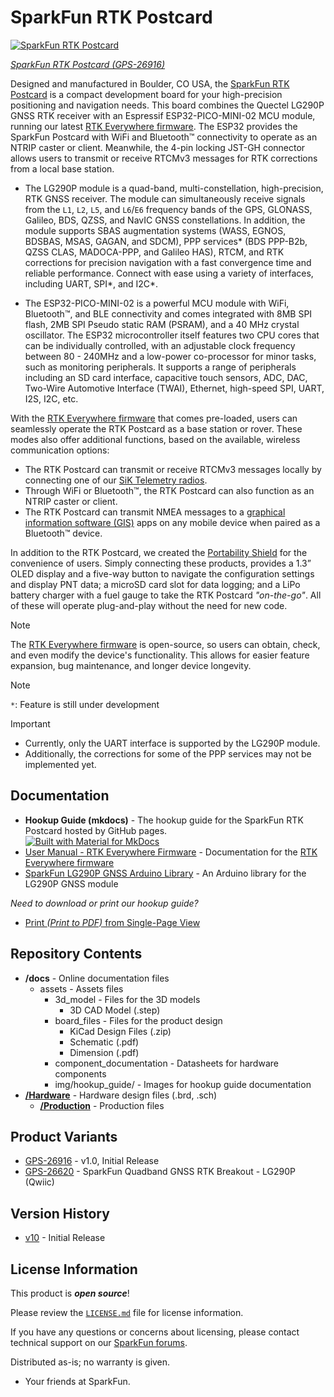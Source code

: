 SparkFun RTK Postcard
========================================

[![SparkFun RTK Postcard](https://cdn.sparkfun.com/r/600-600/assets/parts/2/8/0/3/2/SparkFun_RTK_Postcard-angled.jpg)](https://www.sparkfun.com/products/26916)

[*SparkFun RTK Postcard (GPS-26916)*](https://www.sparkfun.com/products/26916)


Designed and manufactured in Boulder, CO USA, the [SparkFun RTK Postcard](https://www.sparkfun.com/products/26916) is a compact development board for your high-precision positioning and navigation needs. This board combines the Quectel LG290P GNSS RTK receiver with an Espressif ESP32-PICO-MINI-02 MCU module, running our latest [RTK Everywhere firmware](https://github.com/sparkfun/SparkFun_RTK_Everywhere_Firmware). The ESP32 provides the SparkFun Postcard with WiFi and Bluetooth&trade; connectivity to operate as an NTRIP caster or client. Meanwhile, the 4-pin locking JST-GH connector allows users to transmit or receive RTCMv3 messages for RTK corrections from a local base station.

- The LG290P module is a quad-band, multi-constellation, high-precision, RTK GNSS receiver. The module can simultaneously receive signals from the `L1`, `L2`, `L5`, and `L6`/`E6` frequency bands of the GPS, GLONASS, Galileo, BDS, QZSS, and NavIC GNSS constellations. In addition, the module supports SBAS augmentation systems (WASS, EGNOS, BDSBAS, MSAS, GAGAN, and SDCM), PPP services* (BDS PPP-B2b, QZSS CLAS, MADOCA-PPP, and Galileo HAS), RTCM, and RTK corrections for precision navigation with a fast convergence time and reliable performance. Connect with ease using a variety of interfaces, including UART, SPI*, and I2C*. 

- The ESP32-PICO-MINI-02 is a powerful MCU module with WiFi, Bluetooth&trade;, and BLE connectivity and comes integrated with 8MB SPI flash, 2MB SPI Pseudo static RAM (PSRAM), and a 40 MHz crystal oscillator. The ESP32 microcontroller itself features two CPU cores that can be individually controlled, with an adjustable clock frequency between 80 - 240MHz and a low-power co-processor for minor tasks, such as monitoring peripherals. It supports a range of peripherals including an SD card interface, capacitive touch sensors, ADC, DAC, Two-Wire Automotive Interface (TWAI), Ethernet, high-speed SPI, UART, I2S, I2C, etc.

With the [RTK Everywhere firmware](https://github.com/sparkfun/SparkFun_RTK_Everywhere_Firmware) that comes pre-loaded, users can seamlessly operate the RTK Postcard as a base station or rover. These modes also offer additional functions, based on the available, wireless communication options:

- The RTK Postcard can transmit or receive RTCMv3 messages locally by connecting one of our [SiK Telemetry radios](https://www.sparkfun.com/products/19032).
- Through WiFi or Bluetooth&trade;, the RTK Postcard can also function as an NTRIP caster or client.
- The RTK Postcard can transmit NMEA messages to a [graphical information software (GIS)](https://docs.sparkfun.com/SparkFun_RTK_Everywhere_Firmware/gis_software_android/) apps on any mobile device when paired as a Bluetooth&trade; device.

In addition to the RTK Postcard, we created the [Portability Shield](https://www.sparkfun.com/products/27510) for the convenience of users. Simply connecting these products, provides a 1.3” OLED display and a five-way button to navigate the configuration settings and display PNT data; a microSD card slot for data logging; and a LiPo battery charger with a fuel gauge to take the RTK Postcard *"on-the-go"*. All of these will operate plug-and-play without the need for new code.

> [!NOTE]
> The [RTK Everywhere firmware](https://github.com/sparkfun/SparkFun_RTK_Everywhere_Firmware) is open-source, so users can obtain, check, and even modify the device's functionality. This allows for easier feature expansion, bug maintenance, and longer device longevity.

> [!NOTE]
> `*`: Feature is still under development

> [!IMPORTANT]
> - Currently, only the UART interface is supported by the LG290P module.
> - Additionally, the corrections for some of the PPP services may not be implemented yet.


Documentation
--------------

* **Hookup Guide (mkdocs)** - The hookup guide for the SparkFun RTK Postcard hosted by GitHub pages.<br>
  [![Built with Material for MkDocs](https://img.shields.io/badge/Material_for_MkDocs-526CFE?logo=MaterialForMkDocs&logoColor=white)](https://squidfunk.github.io/mkdocs-material/)
* [User Manual - RTK Everywhere Firmware](https://docs.sparkfun.com/SparkFun_RTK_Everywhere_Firmware/) - Documentation for the [RTK Everywhere firmware](https://github.com/sparkfun/SparkFun_RTK_Everywhere_Firmware)
* [SparkFun LG290P GNSS Arduino Library](https://github.com/sparkfun/SparkFun_LG290P_GNSS_Arduino_Library) - An Arduino library for the LG290P GNSS module

*Need to download or print our hookup guide?*

* [Print *(Print to PDF)* from Single-Page View](http://docs.sparkfun.com/SparkFun_RTK_Postcard/print_view)

Repository Contents
-------------------

* **/docs** - Online documentation files
    * assets - Assets files
        * 3d_model - Files for the 3D models
            * 3D CAD Model (.step)
        * board_files - Files for the product design
            * KiCad Design Files (.zip)
            * Schematic (.pdf)
            * Dimension (.pdf)
        * component_documentation - Datasheets for hardware components
        * img/hookup_guide/ - Images for hookup guide documentation
* **[/Hardware](/Hardware/)** - Hardware design files (.brd, .sch)
  * **[/Production](/Production/)** - Production files

Product Variants
----------------

* [GPS-26916](https://www.sparkfun.com/products/26916) - v1.0, Initial Release
* [GPS-26620](https://www.sparkfun.com/products/26916) - SparkFun Quadband GNSS RTK Breakout - LG290P (Qwiic)

Version History
---------------

* [v10](https://github.com/sparkfun/SparkFun_RTK_Postcard/releases/tag/v10) - Initial Release


License Information
-------------------

This product is ***open source***!

Please review the [`LICENSE.md`](./LICENSE.md) file for license information.

If you have any questions or concerns about licensing, please contact technical support on our [SparkFun forums](https://forum.sparkfun.com/viewforum.php?f=152).

Distributed as-is; no warranty is given.

- Your friends at SparkFun.

